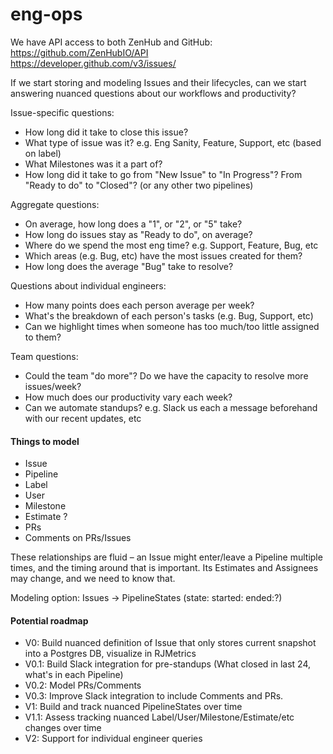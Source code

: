 # eng-ops

We have API access to both ZenHub and GitHub:  
https://github.com/ZenHubIO/API  
https://developer.github.com/v3/issues/  

If we start storing and modeling Issues and their lifecycles, can we start answering nuanced questions about our workflows and productivity?

Issue-specific questions:

* How long did it take to close this issue?
* What type of issue was it? e.g. Eng Sanity, Feature, Support, etc (based on label)
* What Milestones was it a part of?
* How long did it take to go from "New Issue" to "In Progress"? From "Ready to do" to "Closed"? (or any other two pipelines)


Aggregate questions:

* On average, how long does a "1", or "2", or "5" take?
* How long do issues stay as "Ready to do", on average?
* Where do we spend the most eng time? e.g. Support, Feature, Bug, etc
* Which areas (e.g. Bug, etc) have the most issues created for them?
* How long does the average "Bug" take to resolve?

Questions about individual engineers:

* How many points does each person average per week?
* What's the breakdown of each person's tasks (e.g. Bug, Support, etc)
* Can we highlight times when someone has too much/too little assigned to them?


Team questions:

* Could the team "do more"? Do we have the capacity to resolve more issues/week?
* How much does our productivity vary each week?
* Can we automate standups? e.g. Slack us each a message beforehand with our recent updates, etc


#### Things to model

* Issue
* Pipeline
* Label
* User
* Milestone
* Estimate ?
* PRs
* Comments on PRs/Issues

These relationships are fluid – an Issue might enter/leave a Pipeline multiple times, and the timing around that is important. Its Estimates and Assignees may change, and we need to know that.

Modeling option: Issues -> PipelineStates (state: started: ended:?)


#### Potential roadmap

* V0: Build nuanced definition of Issue that only stores current snapshot into a Postgres DB, visualize in RJMetrics
* V0.1: Build Slack integration for pre-standups (What closed in last 24, what's in each Pipeline)
* V0.2: Model PRs/Comments
* V0.3: Improve Slack integration to include Comments and PRs.
* V1: Build and track nuanced PipelineStates over time
* V1.1: Assess tracking nuanced Label/User/Milestone/Estimate/etc changes over time
* V2: Support for individual engineer queries
